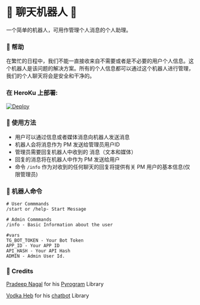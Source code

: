 # 🤖 聊天机器人 🤖
一个简单的机器人，可用作管理个人消息的个人助理。

### 💠 帮助
在繁忙的日程中，我们不能一直接收来自不需要或者是不必要的用户个人信息。这个机器人是该问题的解决方案。所有的个人信息都可以通过这个机器人进行管理，我们的个人聊天将会是安全和干净的。

### 在 HeroKu 上部署:

[![Deploy](https://www.herokucdn.com/deploy/button.svg)](https://heroku.com/deploy?template=https://github.com/ABotForme/chatBot)

### 💠 使用方法

- 用户可以通过信息或者媒体消息向机器人发送消息
- 机器人会将消息作为 PM 发送给管理员用户ID
- 管理员需要回复机器人中收到的 消息（文本和媒体）
- 回复的消息将在机器人中作为 PM 发送给用户
- 命令 ```/info``` 作为对收到的任何聊天的回复将提供有关 PM 用户的基本信息(仅限管理员)


### 💠 机器人命令 

```
# User Commmands
/start or /help- Start Message

# Admin Commmands
/info - Basic Information about the user

#vars
TG_BOT_TOKEN - Your Bot Token
APP_ID - Your APP ID
API_HASH - Your API Hash
ADMIN - Admin User Id.

```
### 💠 Credits
[Pradeep Nagal](https://t.me/fojipk) for his [Pyrogram](https://github.com/pyrogram/pyrogram) Library

[Vodka Heb](https://t.me/VodkaHeb) for his [chatbot](https://github.com/ABotForme/chatbot) Library
